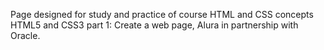 Page designed for study and practice of course HTML and CSS concepts 
HTML5 and CSS3 part 1: Create a web page, Alura in partnership with Oracle.